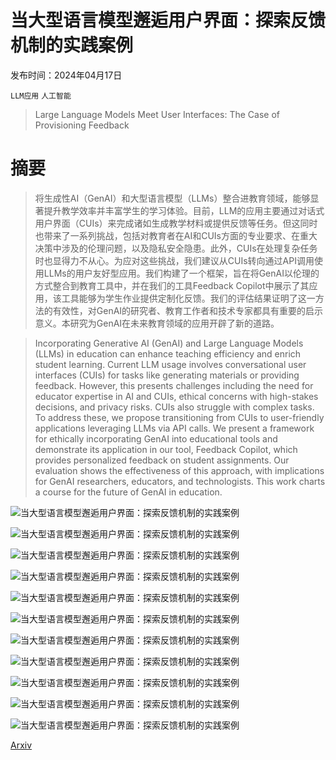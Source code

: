 # 当大型语言模型邂逅用户界面：探索反馈机制的实践案例

发布时间：2024年04月17日

`LLM应用` `人工智能`

> Large Language Models Meet User Interfaces: The Case of Provisioning Feedback

# 摘要

> 将生成性AI（GenAI）和大型语言模型（LLMs）整合进教育领域，能够显著提升教学效率并丰富学生的学习体验。目前，LLM的应用主要通过对话式用户界面（CUIs）来完成诸如生成教学材料或提供反馈等任务。但这同时也带来了一系列挑战，包括对教育者在AI和CUIs方面的专业要求、在重大决策中涉及的伦理问题，以及隐私安全隐患。此外，CUIs在处理复杂任务时也显得力不从心。为应对这些挑战，我们建议从CUIs转向通过API调用使用LLMs的用户友好型应用。我们构建了一个框架，旨在将GenAI以伦理的方式整合到教育工具中，并在我们的工具Feedback Copilot中展示了其应用，该工具能够为学生作业提供定制化反馈。我们的评估结果证明了这一方法的有效性，对GenAI的研究者、教育工作者和技术专家都具有重要的启示意义。本研究为GenAI在未来教育领域的应用开辟了新的道路。

> Incorporating Generative AI (GenAI) and Large Language Models (LLMs) in education can enhance teaching efficiency and enrich student learning. Current LLM usage involves conversational user interfaces (CUIs) for tasks like generating materials or providing feedback. However, this presents challenges including the need for educator expertise in AI and CUIs, ethical concerns with high-stakes decisions, and privacy risks. CUIs also struggle with complex tasks. To address these, we propose transitioning from CUIs to user-friendly applications leveraging LLMs via API calls. We present a framework for ethically incorporating GenAI into educational tools and demonstrate its application in our tool, Feedback Copilot, which provides personalized feedback on student assignments. Our evaluation shows the effectiveness of this approach, with implications for GenAI researchers, educators, and technologists. This work charts a course for the future of GenAI in education.

![当大型语言模型邂逅用户界面：探索反馈机制的实践案例](../../../paper_images/2404.11072/FINAL_Framework_Overall.png)

![当大型语言模型邂逅用户界面：探索反馈机制的实践案例](../../../paper_images/2404.11072/FINAL_Framework_Insantiation.png)

![当大型语言模型邂逅用户界面：探索反馈机制的实践案例](../../../paper_images/2404.11072/1-Homepage-mapped.png)

![当大型语言模型邂逅用户界面：探索反馈机制的实践案例](../../../paper_images/2404.11072/2-Add_assignment_page-mapped.png)

![当大型语言模型邂逅用户界面：探索反馈机制的实践案例](../../../paper_images/2404.11072/3-Generated_feedback-mapped.png)

![当大型语言模型邂逅用户界面：探索反馈机制的实践案例](../../../paper_images/2404.11072/4-Individual_students_feedback_preview-mapped.png)

![当大型语言模型邂逅用户界面：探索反馈机制的实践案例](../../../paper_images/2404.11072/5-View_feedback-mapped.png)

![当大型语言模型邂逅用户界面：探索反馈机制的实践案例](../../../paper_images/2404.11072/pipeline.png)

![当大型语言模型邂逅用户界面：探索反馈机制的实践案例](../../../paper_images/2404.11072/g1.png)

![当大型语言模型邂逅用户界面：探索反馈机制的实践案例](../../../paper_images/2404.11072/gg_post_manova.png)

![当大型语言模型邂逅用户界面：探索反馈机制的实践案例](../../../paper_images/2404.11072/g2.png)

[Arxiv](https://arxiv.org/abs/2404.11072)